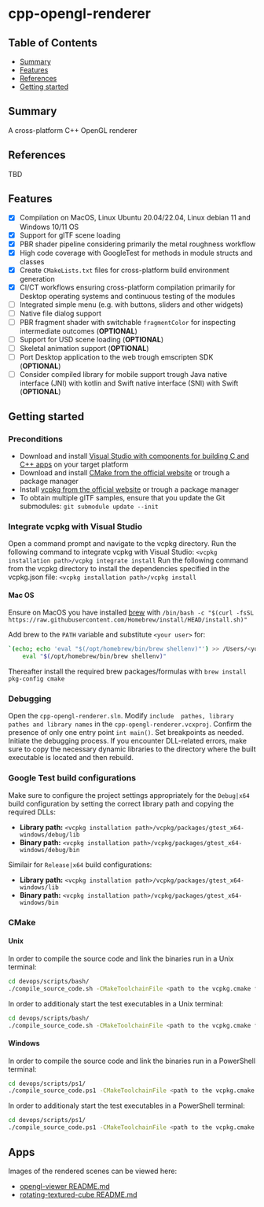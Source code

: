 # cpp-opengl-renderer

## Table of Contents

+ [Summary](#summary)
+ [Features](#features)
+ [References](#references)
+ [Getting started](#getting-started)

## Summary

A cross-platform C++ OpenGL renderer

## References

TBD

## Features

- [x] Compilation on MacOS, Linux Ubuntu 20.04/22.04, Linux debian 11 and Windows 10/11 OS
- [x] Support for glTF scene loading
- [x] PBR shader pipeline considering primarily the metal roughness workflow
- [x] High code coverage with GoogleTest for methods in module structs and classes 
- [x] Create `CMakeLists.txt` files for cross-platform build environment generation
- [x] CI/CT workflows ensuring cross-platform compilation primarily for Desktop operating systems and continuous testing of the modules
- [ ] Integrated simple menu (e.g. with buttons, sliders and other widgets)
- [ ] Native file dialog support
- [ ] PBR fragment shader with switchable `fragmentColor` for inspecting intermediate outcomes (**OPTIONAL**)
- [ ] Support for USD scene loading (**OPTIONAL**)
- [ ] Skeletal animation support (**OPTIONAL**)
- [ ] Port Desktop application to the web trough emscripten SDK (**OPTIONAL**)
- [ ] Consider compiled library for mobile support trough Java native interface (JNI) with kotlin and Swift native interface (SNI) with Swift (**OPTIONAL**)

## Getting started

### Preconditions

- Download and install [Visual Studio with components for building C and C++ apps](https://visualstudio.microsoft.com/vs/features/cplusplus/) on your target platform 
- Download and install [CMake from the official website](https://cmake.org/download/)  or trough a package manager
- Install [vcpkg from the official website](https://vcpkg.io/en/getting-started.html) or trough a package manager
- To obtain multiple glTF samples, ensure that you update the Git submodules: `git submodule update --init` 

### Integrate vcpkg with Visual Studio

Open a command prompt and navigate to the vcpkg directory. Run the following command to integrate vcpkg with Visual Studio: `<vcpkg installation path>/vcpkg integrate install`
Run the following command from the vcpkg directory to install the dependencies specified in the vcpkg.json file: `<vcpkg installation path>/vcpkg install`


#### Mac OS

Ensure on MacOS you have installed [brew](https://brew.sh) with `/bin/bash -c "$(curl -fsSL https://raw.githubusercontent.com/Homebrew/install/HEAD/install.sh)"`

Add brew to the `PATH` variable and substitute `<your user>` for:
```sh
`(echo; echo 'eval "$(/opt/homebrew/bin/brew shellenv)"') >> /Users/<your user>/.zprofile
    eval "$(/opt/homebrew/bin/brew shellenv)"
```

Thereafter install the required brew packages/formulas with `brew install pkg-config cmake` 

### Debugging

Open the `cpp-opengl-renderer.sln`. Modify `include  pathes, library pathes and library names` in the `cpp-opengl-renderer.vcxproj`. Confirm the presence of only one entry point `int main()`. Set breakpoints as needed. Initiate the debugging process. 
If you encounter DLL-related errors, make sure to copy the necessary dynamic libraries to the directory where the built executable is located and then rebuild.

### Google Test build configurations

Make sure to configure the project settings appropriately for the `Debug|x64` build configuration by setting the correct library path and copying the required DLLs:

- **Library path:** `<vcpkg installation path>/vcpkg/packages/gtest_x64-windows/debug/lib`
- **Binary path:** `<vcpkg installation path>/vcpkg/packages/gtest_x64-windows/debug/bin`

Similair for `Release|x64` build configurations:

- **Library path:** `<vcpkg installation path>/vcpkg/packages/gtest_x64-windows/lib`
- **Binary path:** `<vcpkg installation path>/vcpkg/packages/gtest_x64-windows/bin`

### CMake

#### Unix

In order to compile the source code and link the binaries run in a Unix terminal:

```sh
cd devops/scripts/bash/
./compile_source_code.sh -CMakeToolchainFile <path to the vcpkg.cmake file>
```

In order to additionaly start the test executables in a Unix terminal: 

```sh
cd devops/scripts/bash/
./compile_source_code.sh -CMakeToolchainFile <path to the vcpkg.cmake file> -RunTests
```

#### Windows

In order to compile the source code and link the binaries run in a PowerShell terminal:

```sh
cd devops/scripts/ps1/
./compile_source_code.ps1 -CMakeToolchainFile <path to the vcpkg.cmake file>
```

In order to additionaly start the test executables in a PowerShell terminal: 

```sh
cd devops/scripts/ps1/
./compile_source_code.ps1 -CMakeToolchainFile <path to the vcpkg.cmake file> -RunTests
```

## Apps

Images of the rendered scenes can be viewed here:

- [opengl-viewer README.md](./apps/opengl-viewer/README.md)
- [rotating-textured-cube README.md](./apps/rotating-textured-cube/README.md)
